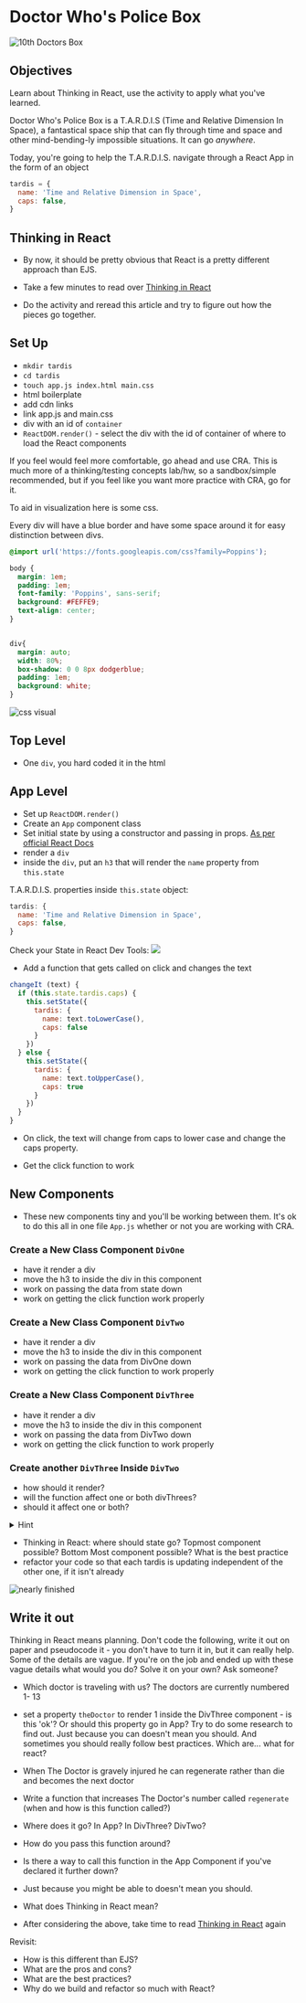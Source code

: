 # Doctor Who's Police Box

![10th Doctors Box](https://www.bigchiefstudios.co.uk/media/product/feature/doctor-who/product-feature-10th-doctor-tardis.jpg)

## Objectives

Learn about Thinking in React, use the activity to apply what you've learned.

Doctor Who's Police Box is a T.A.R.D.I.S (Time and Relative Dimension In Space), a fantastical space ship that can fly through time and space and other mind-bending-ly impossible situations. It can go _anywhere_.

Today, you're going to help the T.A.R.D.I.S. navigate through a React App in the form of an object

```js
tardis = {
  name: 'Time and Relative Dimension in Space',
  caps: false,
}
```

## Thinking in React
- By now, it should be pretty obvious that React is a pretty different approach than EJS.

- Take a few minutes to read over
[Thinking in React](https://reactjs.org/docs/thinking-in-react.html)
- Do the activity and reread this article and try to figure out how the pieces go together.

## Set Up

- `mkdir tardis`
- `cd tardis`
- `touch app.js index.html main.css`
- html boilerplate
- add cdn links
- link app.js and main.css
- div with an id of `container`
- `ReactDOM.render()` - select the div with the id of container of where to load the React components

If you feel would feel more comfortable, go ahead and use CRA. This is much more of a thinking/testing concepts lab/hw, so a sandbox/simple recommended, but if you feel like you want more practice with CRA, go for it.  

To aid in visualization here is some css.

Every div will have a blue border and have some space around it for easy distinction between divs.

```css
@import url('https://fonts.googleapis.com/css?family=Poppins');

body {
  margin: 1em;
  padding: 1em;
  font-family: 'Poppins', sans-serif;
  background: #FEFFE9;
  text-align: center;
}


div{
  margin: auto;
  width: 80%;
  box-shadow: 0 0 8px dodgerblue;
  padding: 1em;
  background: white;
}
```
![css visual](https://i.imgur.com/3e0aPea.png)

## Top Level
- One `div`, you hard coded it in the html

## App Level
- Set up `ReactDOM.render()`
- Create an `App` component class
- Set initial state by using a constructor and passing in props. [As per official React Docs](https://reactjs.org/docs/state-and-lifecycle.html#adding-local-state-to-a-class)
- render a `div`
- inside the `div`, put an `h3` that will render the `name` property from `this.state`

T.A.R.D.I.S. properties inside `this.state` object:

```js
tardis: {
  name: 'Time and Relative Dimension in Space',
  caps: false,
}

```

Check your State in React Dev Tools:
![](https://i.imgur.com/MXGaT1M.png)

- Add a function that gets called on click and changes the text

```js
changeIt (text) {
  if (this.state.tardis.caps) {
    this.setState({
      tardis: {
        name: text.toLowerCase(),
        caps: false
      }
    })
  } else {
    this.setState({
      tardis: {
        name: text.toUpperCase(),
        caps: true
      }
    })
  }
}

```

- On click, the text will change from caps to lower case and change the caps property.

- Get the click function to work
## New Components
- These new components tiny and you'll be working between them. It's ok to do this all in one file `App.js` whether or not you are working with CRA.

### Create a New Class Component `DivOne`
- have it render a div
- move the h3 to inside the div in this component
- work on passing the data from state down
- work on getting the click function work properly

### Create a New Class Component `DivTwo`
- have it render a div
- move the h3 to inside the div in this component
- work on passing the data from DivOne down
- work on getting the click function to work properly

### Create a New Class Component `DivThree`
- have it render a div
- move the h3 to inside the div in this component
- work on passing the data from DivTwo down
- work on getting the click function to work properly


### Create another `DivThree` Inside `DivTwo`
- how should it render?
- will the function affect one or both divThrees?
- should it affect one or both?

<details><summary>Hint</summary>

```
The Data Flows Down
Neither parent nor child components can know if a certain component is stateful or stateless, and they shouldn’t care whether it is defined as a function or a class.

This is why state is often called local or encapsulated. It is not accessible to any component other than the one that owns and sets it.

A component may choose to pass its state down as props to its child components:
```
[Thinking in React: The Data Flows Down](https://reactjs.org/docs/state-and-lifecycle.html#adding-local-state-to-a-class)



</details>

- Thinking in React: where should state go? Topmost component possible? Bottom Most component possible? What is the best practice
- refactor your code so that each tardis is updating independent of the other one, if it isn't already

![nearly finished](https://i.imgur.com/efZ6fZG.png)

## Write it out

Thinking in React means planning. Don't code the following, write it out on paper and pseudocode it - you don't have to turn it in, but it can really help. Some of the details are vague. If you're on the job and ended up with these vague details what would you do? Solve it on your own? Ask someone?

- Which doctor is traveling with us? The doctors are currently numbered 1- 13
- set a property `theDoctor` to render 1 inside the DivThree component - is this 'ok'? Or should this property go in App? Try to do some research to find out. Just because you can doesn't mean you should. And sometimes you should really follow best practices. Which are... what for react?

- When The Doctor is gravely injured he can regenerate rather than die and becomes the next doctor
- Write a function that increases The Doctor's number called `regenerate` (when and how is this function called?)
- Where does it go? In App? In DivThree? DivTwo?
- How do you pass this function around?
- Is there a way to call this function in the App Component if you've declared it further down?
- Just because you might be able to doesn't mean you should.
- What does Thinking in React mean?


- After considering the above, take time to read [Thinking in React](https://reactjs.org/docs/thinking-in-react.html) again

Revisit:
- How is this different than EJS?
- What are the pros and cons?
- What are the best practices?
- Why do we build and refactor so much with React?
